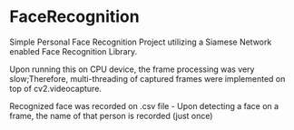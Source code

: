 # FaceRecognition
Simple Personal Face Recognition Project utilizing a Siamese Network enabled Face Recognition Library.


Upon running this on CPU device, the frame processing was very slow;Therefore, multi-threading of captured frames were implemented on top of cv2.videocapture.

Recognized face was recorded on .csv file - Upon detecting a face on a frame, the name of that person is recorded (just once)
